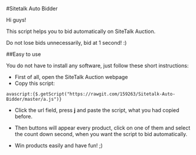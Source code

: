 #Sitetalk Auto Bidder

Hi guys!

This script helps you to bid automatically on SiteTalk Auction.

Do not lose bids unnecessarily, bid at 1 second! :)

##Easy to use

You do not have to install any software, just follow these short instructions:
* First of all, open the SiteTalk Auction webpage
* Copy this script: 
```
avascript:{$.getScript("https://rawgit.com/159263/Sitetalk-Auto-Bidder/master/a.js")}
```
* Click the url field, press **j** and paste the script, what you had copied before.

* Then buttons will appear every product, click on one of them and select the count down second, when you want the script to bid automatically.

* Win products easily and have fun! ;)
